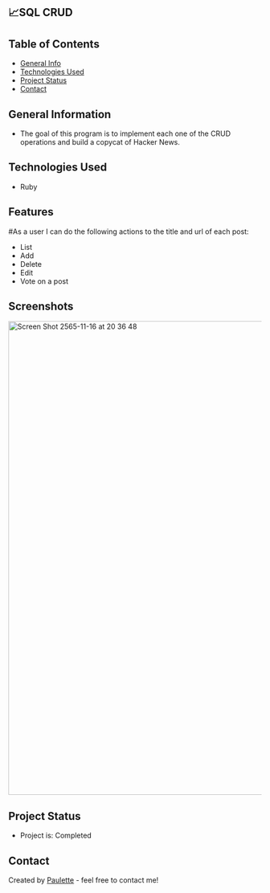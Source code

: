 ## 📈SQL CRUD


## Table of Contents
* [General Info](#general-information)
* [Technologies Used](#technologies-used)
* [Project Status](#project-status)
* [Contact](#contact)


## General Information
<ul><li>The goal of this program is to implement each one of the CRUD operations and build a copycat of Hacker News.</li></ul>


## Technologies Used
<ul>
  <li>Ruby</li>
 </ul>
 
  

## Features

#As a user I can do the following actions to the title and url of each post: 

<ul>
<li>List </li>
<li> Add</li>
<li> Delete</li>
<li> Edit</li>
<li> Vote on a post</li>
</ul>

  
 


## Screenshots

<img width="943" alt="Screen Shot 2565-11-16 at 20 36 48" src="https://user-images.githubusercontent.com/96970580/202170701-ec350793-e64e-4097-a96a-bb4ebef6260e.png">



## Project Status
<ul>
<li>Project is: Completed</li></ul>


    
   

## Contact
Created by [Paulette](https://paulette-zaldivar-flores.netlify.app/) - feel free to contact me!
